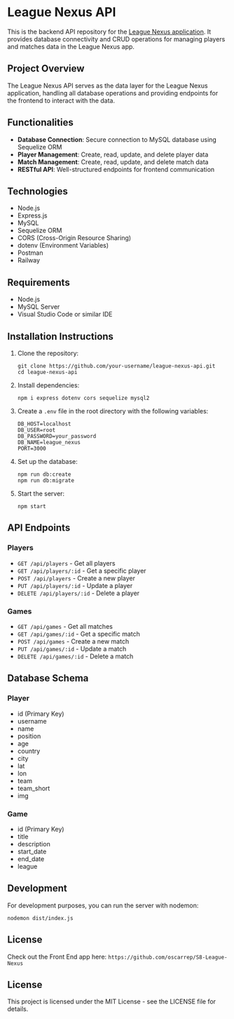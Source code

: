 # League Nexus API

This is the backend API repository for the [League Nexus application](https://github.com/oscarrep/S8-League-Nexus). It provides database connectivity and CRUD operations for managing players and matches data in the League Nexus app.

## Project Overview

The League Nexus API serves as the data layer for the League Nexus application, handling all database operations and providing endpoints for the frontend to interact with the data.

## Functionalities

- **Database Connection**: Secure connection to MySQL database using Sequelize ORM
- **Player Management**: Create, read, update, and delete player data
- **Match Management**: Create, read, update, and delete match data
- **RESTful API**: Well-structured endpoints for frontend communication

## Technologies

- Node.js
- Express.js
- MySQL
- Sequelize ORM
- CORS (Cross-Origin Resource Sharing)
- dotenv (Environment Variables)
- Postman
- Railway

## Requirements

- Node.js
- MySQL Server
- Visual Studio Code or similar IDE

## Installation Instructions

1. Clone the repository:
   ```
   git clone https://github.com/your-username/league-nexus-api.git
   cd league-nexus-api
   ```

2. Install dependencies:
   ```
   npm i express dotenv cors sequelize mysql2
   ```

3. Create a `.env` file in the root directory with the following variables:
   ```
   DB_HOST=localhost
   DB_USER=root
   DB_PASSWORD=your_password
   DB_NAME=league_nexus
   PORT=3000
   ```

4. Set up the database:
   ```
   npm run db:create
   npm run db:migrate
   ```

5. Start the server:
   ```
   npm start
   ```

## API Endpoints

### Players

- `GET /api/players` - Get all players
- `GET /api/players/:id` - Get a specific player
- `POST /api/players` - Create a new player
- `PUT /api/players/:id` - Update a player
- `DELETE /api/players/:id` - Delete a player

### Games

- `GET /api/games` - Get all matches
- `GET /api/games/:id` - Get a specific match
- `POST /api/games` - Create a new match
- `PUT /api/games/:id` - Update a match
- `DELETE /api/games/:id` - Delete a match

## Database Schema

### Player
- id (Primary Key)
- username
- name
- position
- age
- country
- city
- lat
- lon
- team
- team_short
- img

### Game
- id (Primary Key)
- title
- description
- start_date
- end_date
- league

## Development

For development purposes, you can run the server with nodemon:
```
nodemon dist/index.js
```

## License

Check out the Front End app here: `https://github.com/oscarrep/S8-League-Nexus`

## License

This project is licensed under the MIT License - see the LICENSE file for details.
